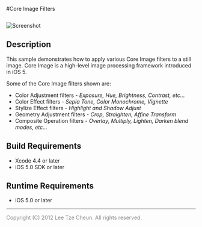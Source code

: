 #Core Image Filters

<img src="https://raw.github.com/TCLee/TCImageFilter/master/Screenshot.jpg" alt="Screenshot" style="margin-top:1em;" />

## Description
This sample demonstrates how to apply various Core Image filters to a still image. 
Core Image is a high-level image processing framework introduced in iOS 5.

Some of the Core Image filters shown are:

* Color Adjustment filters - *Exposure, Hue, Brightness, Contrast, etc...*
* Color Effect filters - *Sepia Tone, Color Monochrome, Vignette*
* Stylize Effect filters - *Highlight and Shadow Adjust*
* Geometry Adjustment filters - *Crop, Straighten, Affine Transform*
* Composite Operation filters - *Overlay, Multiply, Lighten, Darken blend modes, etc...*

## Build Requirements
* Xcode 4.4 or later
* iOS 5.0 SDK or later

## Runtime Requirements
* iOS 5.0 or later

<div style="border-top: 1px solid #888; margin-top: 1em;">
<p style="color:#888">
    Copyright (C) 2012 Lee Tze Cheun. All rights reserved.
</p>
</div>